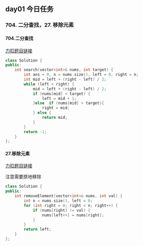## day01 今日任务

### 704. 二分查找，27. 移除元素 

#### 704.二分查找

[力扣题目链接](https://leetcode.cn/problems/binary-search/description/)

```cpp
class Solution {
public:
    int search(vector<int>& nums, int target) {
        int ans = 0, n = nums.size(), left = 0, right = n;
        int mid = left + (right - left) / 2;
        while (left < right) {
            mid = left + (right - left) / 2;
            if (nums[mid] < target) {
                left = mid + 1;
            }else  if (nums[mid] > target){
                right = mid;
            } else {
                return mid;
            }
        }
        return -1;
    }
};
```



#### 27.移除元素

[力扣题目链接](https://leetcode.cn/problems/remove-element/description/)

注意需要原地移除

```cpp
class Solution {
public:
    int removeElement(vector<int>& nums, int val) {
        int n = nums.size(), left = 0;
        for (int right = 0; right < n; right++) {
            if (nums[right] != val) {
                nums[left++] = nums[right];
            }
        }
		return left;
    }
};
```

